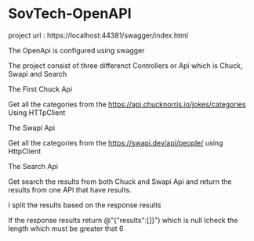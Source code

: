 # SovTech-OpenAPI

project url : https://localhost:44381/swagger/index.html

The OpenApi is configured using swagger

The project consist of three differenct Controllers or Api which is Chuck, Swapi and Search

The First Chuck Api

Get all the categories from the https://api.chucknorris.io/jokes/categories Using HTTpClient

The Swapi Api

Get all the categories from the https://swapi.dev/api/people/ using HttpClient

The Search Api

Get search the results from both Chuck and Swapi Api and return the results from one API that have results.

I split the results based on the response results

If the response results return  @"{"results":[]}") which is null Icheck the length which must be greater that 6



